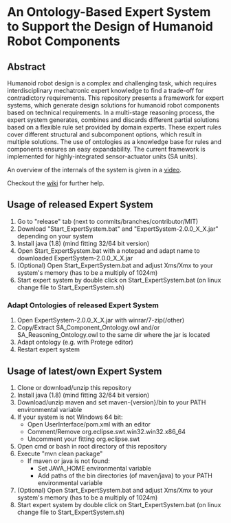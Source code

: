 # An Ontology-Based Expert System to Support the Design of Humanoid Robot Components

## Abstract

Humanoid robot design is a complex and challenging task, which requires interdisciplinary mechatronic expert knowledge to find a trade-off for contradictory requirements. This repository presents a framework for expert systems, which generate design solutions for humanoid robot components based on technical requirements. In a multi-stage reasoning process, the expert system generates, combines and discards different partial solutions based on a flexible rule set provided by domain experts. These expert rules cover different structural and subcomponent options, which result in multiple solutions. The use of ontologies as a knowledge base for rules and components ensures an easy expandability. The current framework is implemented for highly-integrated sensor-actuator units (SA units).

An overview of the internals of the system is given in a [video](documentation/ExpertSystem_Overview.mp4).

Checkout the [wiki](https://github.com/OliverKrr/ES-Robot-Component-Design/wiki) for further help.

## Usage of released Expert System

1. Go to "release" tab (next to commits/branches/contributor/MIT)
2. Download "Start_ExpertSystem.bat" and "ExpertSystem-2.0.0_X_X.jar" depending on your system
3. Install java (1.8) (mind fitting 32/64 bit version)
4. Open Start_ExpertSystem.bat with a notepad and adapt name to downloaded ExpertSystem-2.0.0_X_X.jar
5. (Optional) Open Start_ExpertSystem.bat and adjust Xms/Xmx to your system's memory (has to be a multiply of 1024m)
6. Start expert system by double click on Start_ExpertSystem.bat (on linux change file to Start_ExpertSystem.sh)

### Adapt Ontologies of released Expert System

1. Open ExpertSystem-2.0.0_X_X.jar with winrar/7-zip(/other)
2. Copy/Extract SA_Component_Ontology.owl and/or SA_Reasoning_Ontology.owl to the same dir where the jar is located
3. Adapt ontology (e.g. with Protege editor)
4. Restart expert system

## Usage of latest/own Expert System

1. Clone or download/unzip this repository
2. Install java (1.8) (mind fitting 32/64 bit version)
3. Download/unzip maven and set maven-{version}/bin to your PATH environmental variable
4. If your system is not Windows 64 bit:
    * Open UserInterface/pom.xml with an editor
    * Comment/Remove org.eclipse.swt.win32.win32.x86_64
    * Uncomment your fitting org.eclipse.swt
5. Open cmd or bash in root directory of this repository
6. Execute "mvn clean package"
    * If maven or java is not found:
        * Set JAVA_HOME environmental variable
        * Add paths of the bin directories (of maven/java) to your PATH environmental variable
7. (Optional) Open Start_ExpertSystem.bat and adjust Xms/Xmx to your system's memory (has to be a multiply of 1024m)
8. Start expert system by double click on Start_ExpertSystem.bat (on linux change file to Start_ExpertSystem.sh)